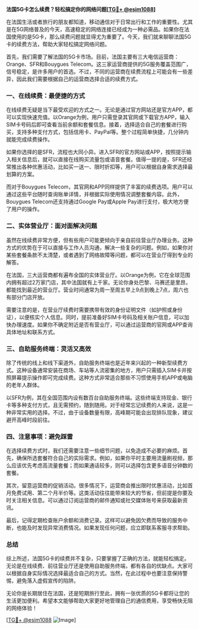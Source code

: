 **法国5G卡怎么续费？轻松搞定你的网络问题[[TG💪+ @esim1088](https://t.me/s/esim1088)]**

在法国生活或者旅行的朋友都知道，移动通信对于日常出行和工作的重要性。尤其是在5G网络普及的今天，高速稳定的网络连接已经成为一种必需品。如果你在法国使用的是5G卡，那么续费问题就显得尤为重要了。今天，我们就来聊聊法国5G卡的续费方法，帮助大家轻松搞定网络问题。

首先，我们需要了解法国的5G卡市场。目前，法国主要有三大电信运营商：Orange、SFR和Bouygues Telecom。这三家运营商提供的5G服务覆盖范围广，信号稳定，是许多用户的首选。不过，不同的运营商在续费流程上可能会有一些差异，因此我们需要根据自己的运营商选择合适的续费方式。

### 一、在线续费：最便捷的方式

在线续费无疑是当下最受欢迎的方式之一。无论是通过官方网站还是官方APP，都可以实现快速充值。以Orange为例，用户只需登录其官网或下载官方APP，输入SIM卡号码后即可查看当前余额和套餐信息。接着，选择适合自己的套餐进行购买，支持多种支付方式，包括信用卡、PayPal等。整个过程简单快捷，几分钟内就能完成续费操作。

如果你选择的是SFR，流程也大同小异。进入SFR的官方网站或APP，按照提示输入相关信息后，就可以直接在线购买流量包或语音套餐。值得一提的是，SFR还经常推出各种优惠活动，比如买一送一、限时折扣等，用户可以根据自身需求选择最划算的方案。

而对于Bouygues Telecom，其官网和APP同样提供了丰富的续费选项。用户可以通过这些平台随时查询账单详情，并根据实际使用情况调整套餐内容。此外，Bouygues Telecom还支持通过Google Pay或Apple Pay进行支付，极大地方便了用户的操作。

### 二、实体营业厅：面对面解决问题

虽然在线续费非常方便，但有些用户可能更倾向于亲自前往营业厅办理业务。这种方式的优势在于可以直接与工作人员沟通，解决一些复杂的问题。例如，如果你对某些套餐条款不太清楚，或者遇到了网络故障等问题，都可以在营业厅得到专业的解答。

在法国，三大运营商都有遍布全国的实体营业厅。以Orange为例，它在全球范围内拥有超过2万家门店，其中法国就有上千家。无论你身处巴黎、马赛还是里昂，都能找到最近的营业厅。营业时间通常为周一至周五早上9点到晚上7点，周六也有部分门店开放。

需要注意的是，在营业厅续费时需要携带有效的身份证明文件（如护照或身份证），以便核实个人信息。同时，提前准备好SIM卡号码及相关账户信息，可以加快办理速度。如果你不确定附近是否有营业厅，可以通过运营商的官网或APP查询具体地址和联系方式。

### 三、自助服务终端：灵活又高效

除了传统的线上和线下渠道外，自助服务终端也是近年来兴起的一种新型续费方式。这种设备通常安装在商场、车站等人流密集的地方，用户只需插入SIM卡并按照屏幕提示操作即可完成续费。这种方式非常适合那些不习惯使用手机APP或电脑的老年人群体。

以SFR为例，其在全国范围内设有数百台自助服务终端。这些终端支持现金、银行卡等多种支付方式，且无需预约，随到随用。对于经常忘记续费的人来说，这是一种非常实用的选择。不过，由于设备数量有限，高峰期可能会出现排队现象，建议避开高峰时段前往。

### 四、注意事项：避免踩雷

在选择续费方式时，我们还需要注意一些细节问题，以免造成不必要的麻烦。首先，确保所选套餐符合自己的实际需求。例如，如果你平时主要用流量刷视频，那么应该优先考虑高流量套餐；而如果通话较多，则可以选择包含更多语音分钟数的套餐。

其次，留意运营商的促销活动。很多情况下，运营商会推出限时优惠活动，比如首月免费试用、第二个月半价等。这类活动往往能带来较大的节省，但前提是你要及时关注相关信息。可以通过订阅运营商的邮件通知或社交媒体账号来获取最新资讯。

最后，记得定期检查账户余额和消费记录。这样可以避免因欠费而导致的服务中断，也能及时发现异常消费情况。如果发现任何问题，应立即联系客服寻求帮助。

### 总结

综上所述，法国5G卡的续费并不复杂，只要掌握了正确的方法，就能轻松搞定。无论是在线续费、前往营业厅还是使用自助服务终端，都有各自的优缺点。大家可以根据自身实际情况选择最适合自己的方式。当然，在此过程中也要注意保持警惕，避免落入虚假宣传的陷阱。

无论你是长期居住在法国，还是短期旅行至此，拥有一张优质的5G卡都将让您的生活更加便利。希望本文能够帮助大家更好地管理自己的通信费用，享受畅快无阻的网络体验！

[[TG💪+ @esim1088](https://t.me/s/esim1088) ![Image](https://i.postimg.cc/4NQfJmqS/Snipaste-2025-05-13-00-14-12.png)]